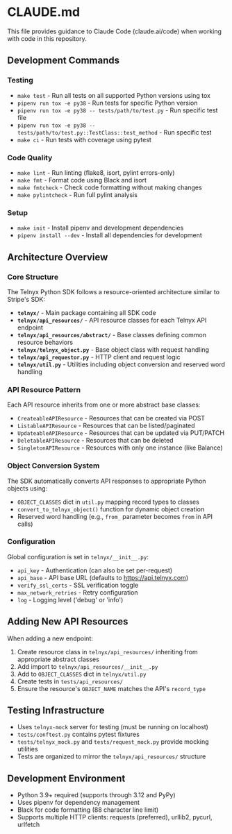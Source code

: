 # CLAUDE.md

This file provides guidance to Claude Code (claude.ai/code) when working with code in this repository.

## Development Commands

### Testing
- `make test` - Run all tests on all supported Python versions using tox
- `pipenv run tox -e py38` - Run tests for specific Python version
- `pipenv run tox -e py38 -- tests/path/to/test.py` - Run specific test file
- `pipenv run tox -e py38 -- tests/path/to/test.py::TestClass::test_method` - Run specific test
- `make ci` - Run tests with coverage using pytest

### Code Quality
- `make lint` - Run linting (flake8, isort, pylint errors-only)  
- `make fmt` - Format code using Black and isort
- `make fmtcheck` - Check code formatting without making changes
- `make pylintcheck` - Run full pylint analysis

### Setup
- `make init` - Install pipenv and development dependencies
- `pipenv install --dev` - Install all dependencies for development

## Architecture Overview

### Core Structure
The Telnyx Python SDK follows a resource-oriented architecture similar to Stripe's SDK:

- **`telnyx/`** - Main package containing all SDK code
- **`telnyx/api_resources/`** - API resource classes for each Telnyx API endpoint
- **`telnyx/api_resources/abstract/`** - Base classes defining common resource behaviors
- **`telnyx/telnyx_object.py`** - Base object class with request handling
- **`telnyx/api_requestor.py`** - HTTP client and request logic
- **`telnyx/util.py`** - Utilities including object conversion and reserved word handling

### API Resource Pattern
Each API resource inherits from one or more abstract base classes:
- `CreateableAPIResource` - Resources that can be created via POST
- `ListableAPIResource` - Resources that can be listed/paginated
- `UpdateableAPIResource` - Resources that can be updated via PUT/PATCH  
- `DeletableAPIResource` - Resources that can be deleted
- `SingletonAPIResource` - Resources with only one instance (like Balance)

### Object Conversion System
The SDK automatically converts API responses to appropriate Python objects using:
- `OBJECT_CLASSES` dict in `util.py` mapping record types to classes
- `convert_to_telnyx_object()` function for dynamic object creation
- Reserved word handling (e.g., `from_` parameter becomes `from` in API calls)

### Configuration
Global configuration is set in `telnyx/__init__.py`:
- `api_key` - Authentication (can also be set per-request)
- `api_base` - API base URL (defaults to https://api.telnyx.com)
- `verify_ssl_certs` - SSL verification toggle
- `max_network_retries` - Retry configuration
- `log` - Logging level ('debug' or 'info')

## Adding New API Resources

When adding a new endpoint:

1. Create resource class in `telnyx/api_resources/` inheriting from appropriate abstract classes
2. Add import to `telnyx/api_resources/__init__.py`
3. Add to `OBJECT_CLASSES` dict in `telnyx/util.py`
4. Create tests in `tests/api_resources/`
5. Ensure the resource's `OBJECT_NAME` matches the API's `record_type`

## Testing Infrastructure

- Uses `telnyx-mock` server for testing (must be running on localhost)
- `tests/conftest.py` contains pytest fixtures
- `tests/telnyx_mock.py` and `tests/request_mock.py` provide mocking utilities
- Tests are organized to mirror the `telnyx/api_resources/` structure

## Development Environment

- Python 3.9+ required (supports through 3.12 and PyPy)
- Uses pipenv for dependency management
- Black for code formatting (88 character line limit)
- Supports multiple HTTP clients: requests (preferred), urllib2, pycurl, urlfetch